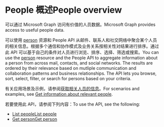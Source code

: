 # <a name="people-overview"></a><span data-ttu-id="1f5f7-101">People 概述</span><span class="sxs-lookup"><span data-stu-id="1f5f7-101">People overview</span></span>

<span data-ttu-id="1f5f7-102">可以通过 Microsoft Graph 访问有价值的人员数据。</span><span class="sxs-lookup"><span data-stu-id="1f5f7-102">Microsoft Graph provides access to useful people data.</span></span> 

<span data-ttu-id="1f5f7-p101">可以使用 [person](../resources/person.md) 资源和 People API 从邮件、联系人和社交网络中聚合某个人员的相关信息。根据多个通信和协作模式及业务关系按相关性对结果进行排序。通过此 API 可以基于自己的条件对人员进行浏览、排序、选择、筛选或搜索。</span><span class="sxs-lookup"><span data-stu-id="1f5f7-p101">You can use the [person](../resources/person.md) resource and the People API to aggregate information about a person from across mail, contacts, and social networks. The results are ordered by their relevance based on mutliple communication and collaboration patterns and business relationships. The API lets you browse, sort, select, filter, or search for persons based on your criteria.</span></span> 

<span data-ttu-id="1f5f7-106">有关应用场景及示例，请参阅[获取相关人员的信息](../../../concepts/people_example.md)。</span><span class="sxs-lookup"><span data-stu-id="1f5f7-106">For scenarios and examples, see [Get information about relevant people](../../../concepts/people_example.md).</span></span> 

<span data-ttu-id="1f5f7-107">若要使用此 API，请参阅下列内容：</span><span class="sxs-lookup"><span data-stu-id="1f5f7-107">To use the API, see the following:</span></span>

- [<span data-ttu-id="1f5f7-108">List people</span><span class="sxs-lookup"><span data-stu-id="1f5f7-108">List people</span></span>](../api/user_list_people.md)
- [<span data-ttu-id="1f5f7-109">Get person</span><span class="sxs-lookup"><span data-stu-id="1f5f7-109">Get person</span></span>](../api/person_get.md)


